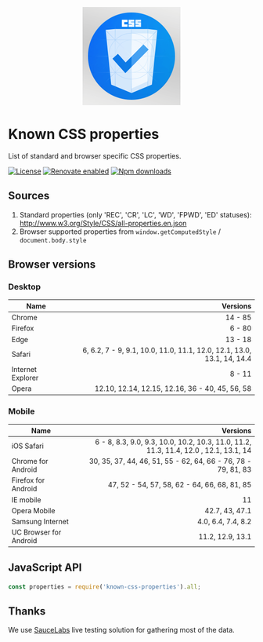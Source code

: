 <p align="center"><img src="logo.png" width="200" height="200" alt="logo" /></p>

# Known CSS properties

List of standard and browser specific CSS properties.

[![License](https://img.shields.io/github/license/known-css/known-css-properties.svg)](https://github.com/known-css/known-css-properties/blob/master/LICENSE)
[![Renovate enabled](https://img.shields.io/badge/renovate-enabled-brightgreen.svg)](https://renovateapp.com/)
[![Npm downloads](https://img.shields.io/npm/dm/known-css-properties.svg)](https://www.npmjs.com/package/known-css-properties)

## Sources

1. Standard properties (only 'REC', 'CR', 'LC', 'WD', 'FPWD', 'ED' statuses): http://www.w3.org/Style/CSS/all-properties.en.json
2. Browser supported properties from `window.getComputedStyle` / `document.body.style`

## Browser versions

### Desktop

| Name | Versions |
|---|--:|
| Chrome | 14 - 85 |
| Firefox | 6 - 80 |
| Edge | 13 - 18 |
| Safari | 6, 6.2, 7 - 9, 9.1, 10.0, 11.0, 11.1, 12.0, 12.1, 13.0, 13.1, 14, 14.4 |
| Internet Explorer | 8 - 11 |
| Opera | 12.10, 12.14, 12.15, 12.16, 36 - 40, 45, 56, 58 |

### Mobile
| Name | Versions |
|---|--:|
| iOS Safari | 6 - 8, 8.3, 9.0, 9.3, 10.0, 10.2, 10.3, 11.0, 11.2, 11.3, 11.4, 12.0 , 12.1, 13.1, 14 |
| Chrome for Android | 30, 35, 37, 44, 46, 51, 55 - 62, 64, 66 - 76, 78 - 79, 81, 83 |
| Firefox for Android | 47, 52 - 54, 57, 58, 62 - 64, 66, 68, 81, 85 |
| IE mobile | 11 |
| Opera Mobile | 42.7, 43, 47.1 |
| Samsung Internet | 4.0, 6.4, 7.4, 8.2 |
| UC Browser for Android | 11.2, 12.9, 13.1 |

## JavaScript API

```js
const properties = require('known-css-properties').all;
```

## Thanks

We use [SauceLabs](https://saucelabs.com) live testing solution for gathering most of the data.
